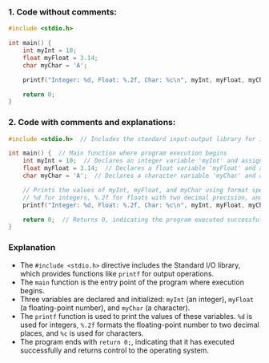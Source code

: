 ### **1. Code without comments:**
```c
#include <stdio.h>

int main() {
    int myInt = 10;
    float myFloat = 3.14;
    char myChar = 'A';

    printf("Integer: %d, Float: %.2f, Char: %c\n", myInt, myFloat, myChar);

    return 0;
}
```

### **2. Code with comments and explanations:**
```c
#include <stdio.h>  // Includes the standard input-output library for input-output operations

int main() {  // Main function where program execution begins
    int myInt = 10;  // Declares an integer variable 'myInt' and assigns the value 10 to it
    float myFloat = 3.14;  // Declares a float variable 'myFloat' and assigns the value 3.14
    char myChar = 'A';  // Declares a character variable 'myChar' and assigns the value 'A'

    // Prints the values of myInt, myFloat, and myChar using format specifiers
    // %d for integers, %.2f for floats with two decimal precision, and %c for characters
    printf("Integer: %d, Float: %.2f, Char: %c\n", myInt, myFloat, myChar);

    return 0;  // Returns 0, indicating the program executed successfully
}
```

### Explanation

- The `#include <stdio.h>` directive includes the Standard I/O library, which provides functions like `printf` for output operations.
- The `main` function is the entry point of the program where execution begins.
- Three variables are declared and initialized: `myInt` (an integer), `myFloat` (a floating-point number), and `myChar` (a character).
- The `printf` function is used to print the values of these variables. `%d` is used for integers, `%.2f` formats the floating-point number to two decimal places, and `%c` is used for characters.
- The program ends with `return 0;`, indicating that it has executed successfully and returns control to the operating system.
